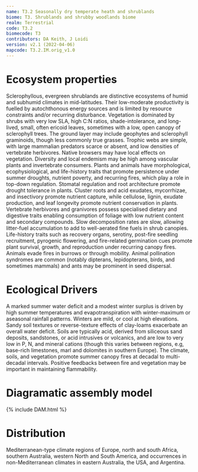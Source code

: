 ```yaml
---
name: T3.2 Seasonally dry temperate heath and shrublands
biome: T3. Shrublands and shrubby woodlands biome
realm: Terrestrial
code: T3.2
biomecode: T3
contributors: DA Keith, J Loidi
version: v2.1 (2022-04-06)
mapcode: T3.2.IM.orig_v1.0
---
```

# Ecosystem properties

Sclerophyllous, evergreen shrublands are distinctive ecosystems of humid and subhumid climates in mid-latitudes. Their low-moderate productivity is fuelled by autochthonous energy sources and is limited by resource constraints and/or recurring disturbance. Vegetation is dominated by shrubs with very low SLA, high C:N ratios, shade-intolerance, and long-lived, small, often ericoid leaves, sometimes with a low, open canopy of sclerophyll trees. The ground layer may include geophytes and sclerophyll graminoids, though less commonly true grasses. Trophic webs are simple, with large mammalian predators scarce or absent, and low densities of vertebrate herbivores. Native browsers may have local effects on vegetation. Diversity and local endemism may be high among vascular plants and invertebrate consumers. Plants and animals have morphological, ecophysiological, and life-history traits that promote persistence under summer droughts, nutrient poverty, and recurring fires, which play a role in top-down regulation. Stomatal regulation and root architecture promote drought tolerance in plants. Cluster roots and acid exudates, mycorrhizae, and insectivory promote nutrient capture, while cellulose, lignin, exudate production, and leaf longevity promote nutrient conservation in plants. Vertebrate herbivores and granivores possess specialised dietary and digestive traits enabling consumption of foliage with low nutrient content and secondary compounds. Slow decomposition rates are slow, allowing litter-fuel accumulation to add to well-aerated fine fuels in shrub canopies. Life-history traits such as recovery organs, serotiny, post-fire seedling recruitment, pyrogenic flowering, and fire-related germination cues promote plant survival, growth, and reproduction under recurring canopy fires. Animals evade fires in burrows or through mobility. Animal pollination syndromes are common (notably dipterans, lepidopterans, birds, and sometimes mammals) and ants may be prominent in seed dispersal.

# Ecological Drivers

A marked summer water deficit and a modest winter surplus is driven by high summer temperatures and evapotranspiration with winter-maximum or aseasonal rainfall patterns. Winters are mild, or cool at high elevations. Sandy soil textures or reverse-texture effects of clay-loams exacerbate an overall water deficit. Soils are typically acid, derived from siliceous sand deposits, sandstones, or acid intrusives or volcanics, and are low to very low in P, N, and mineral cations (though this varies between regions, e.g, base-rich limestones, marl and dolomites in southern Europe). The climate, soils, and vegetation promote summer canopy fires at decadal to multi-decadal intervals. Positive feedbacks between fire and vegetation may be important in maintaining flammability.

# Diagramatic assembly model

{% include DAM.html %}

# Distribution

Mediterranean-type climate regions of Europe, north and south Africa, southern Australia, western North and South America, and occurrences in non-Mediterranean climates in eastern Australia, the USA, and Argentina.

